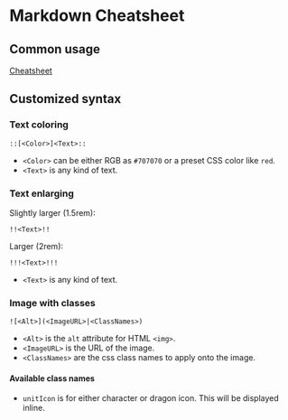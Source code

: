 # Markdown Cheatsheet

## Common usage

[Cheatsheet](https://www.markdownguide.org/cheat-sheet/)

## Customized syntax

### Text coloring

```
::[<Color>]<Text>::
```

- `<Color>` can be either RGB as `#707070` or a preset CSS color like `red`.
- `<Text>` is any kind of text.

### Text enlarging

Slightly larger (1.5rem):

```
!!<Text>!!
```

Larger (2rem):

```
!!!<Text>!!!
```

- `<Text>` is any kind of text.

### Image with classes

```
![<Alt>](<ImageURL>|<ClassNames>)
```

- `<Alt>` is the `alt` attribute for HTML `<img>`.
- `<ImageURL>` is the URL of the image.
- `<ClassNames>` are the css class names to apply onto the image.

#### Available class names

- `unitIcon` is for either character or dragon icon. This will be displayed inline.
